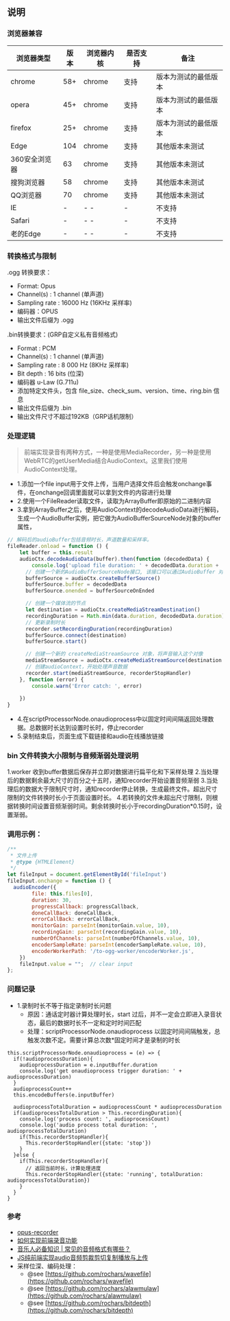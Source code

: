## 说明

### 浏览器兼容

| 浏览器类型         | 版本  | 浏览器内核  | 是否支持 | 备注         |
|---------------|-----|--------|------|------------|
| chrome        | 58+ | chrome | 支持   | 版本为测试的最低版本 |
| opera         | 45+ | chrome | 支持   | 版本为测试的最低版本 |
| firefox       | 25+ | chrome | 支持   | 版本为测试的最低版本 |
| Edge          | 104 | chrome | 支持   | 其他版本未测试    |
| 360安全浏览器   | 63  | chrome | 支持   | 其他版本未测试    |
| 搜狗浏览器      | 58  | chrome | 支持   | 其他版本未测试    |
| QQ浏览器       | 70  | chrome | 支持   | 其他版本未测试    |
| IE            | -   | -   -  | -    | 不支持        | 
| Safari        | -   | -   -  | -    | 不支持        | 
| 老的Edge       | -   | -   -  | -    | 不支持        |

### 转换格式与限制

.ogg 转换要求：

- Format: Opus
- Channel(s) : 1 channel (单声道)
- Sampling rate : 16000 Hz (16KHz 采样率)
- 编码器：OPUS
- 输出文件后缀为 .ogg

.bin转换要求：(GRP自定义私有音频格式)

- Format : PCM
- Channel(s) : 1 channel  (单声道)
- Sampling rate : 8 000 Hz  (8KHz 采样率)
- Bit depth : 16 bits (位深)
- 编码器 u-Law (G.711u)
- 添加特定文件头，包含 file_size、check_sum、version、time、ring.bin 信息
- 输出文件后缀为 .bin
- 输出文件尺寸不超过192KB（GRP话机限制）
  
### 处理逻辑

> 前端实现录音有两种方式，一种是使用MediaRecorder，另一种是使用WebRTC的getUserMedia结合AudioContext。这里我们使用AudioContext处理。

- 1.添加一个file input用于文件上传，当用户选择文件后会触发onchange事件，在onchange回调里面就可以拿到文件的内容进行处理
- 2.使用一个FileReader读取文件，读取为ArrayBuffer即原始的二进制内容
- 3.拿到ArrayBuffer之后，使用AudioContext的decodeAudioData进行解码，生成一个AudioBuffer实例，把它做为AudioBufferSourceNode对象的buffer属性，
```js
// 解码后的audioBuffer包括音频时长，声道数量和采样率。
fileReader.onload = function () {
    let buffer = this.result
    audioCtx.decodeAudioData(buffer).then(function (decodedData) {
        console.log('upload file duration: ' + decodedData.duration + '(s)')
      // 创建一个新的AudioBufferSourceNode接口, 该接口可以通过AudioBuffer 对象来播放音频数据
      bufferSource = audioCtx.createBufferSource()
      bufferSource.buffer = decodedData
      bufferSource.onended = bufferSourceOnEnded

      // 创建一个媒体流的节点
      let destination = audioCtx.createMediaStreamDestination()
      recordingDuration = Math.min(data.duration, decodedData.duration)  // 文件总时长小于指定的录制时长时，以文件时长为主
      // 更新录制时长
      recorder.setRecordingDuration(recordingDuration)
      bufferSource.connect(destination)
      bufferSource.start()

      // 创建一个新的 createMediaStreamSource 对象，将声音输入这个对像
      mediaStreamSource = audioCtx.createMediaStreamSource(destination.stream)
      // 创建audioContext，开始处理声音数据
      recorder.start(mediaStreamSource, recorderStopHandler)
    }, function (error) {
        console.warn('Error catch: ', error)
      
    })
}
```
- 4.在scriptProcessorNode.onaudioprocess中以固定时间间隔返回处理数据。总数据时长达到设置时长时，停止recorder
- 5.录制结束后，页面生成下载链接和audio在线播放链接
 
### bin 文件转换大小限制与音频渐弱处理说明

1.worker 收到buffer数据后保存并立即对数据进行扁平化和下采样处理
2.当处理后的数据剩余最大尺寸的百分之十五时，通知recorder开始设置音频渐弱
3.当处理后的数据大于限制尺寸时，通知recorder停止转换，生成最终文件。超出尺寸限制的文件转换时长小于页面设置时长。
4.若转换的文件未超出尺寸限制，则根据转换时间设置音频渐弱时间。剩余转换时长小于recordingDuration*0.15时，设置渐弱。

### 调用示例：

```javascript
/**
 * 文件上传
 * @type {HTMLElement}
 */
let fileInput = document.getElementById('fileInput')
fileInput.onchange = function () {
  audioEncoder({
        file: this.files[0],
        duration: 30,
        progressCallback: progressCallback,
        doneCallBack: doneCallBack,
        errorCallBack: errorCallBack,
        monitorGain: parseInt(monitorGain.value, 10),
        recordingGain: parseInt(recordingGain.value, 10),
        numberOfChannels: parseInt(numberOfChannels.value, 10),
        encoderSampleRate: parseInt(encoderSampleRate.value, 10),
        encoderWorkerPath: '/to-ogg-worker/encoderWorker.js',
    })
    fileInput.value = "";  // clear input
};
``` 

### 问题记录

- 1.录制时长不等于指定录制时长问题
  - 原因：通话定时器计算处理时长，start 过后，并不一定会立即进入录音状态，最后的数据时长不一定和定时时间匹配
  - 处理：scriptProcessorNode.onaudioprocess 以固定时间间隔触发，总触发次数不定。需要计算总次数*固定时间才是录制的时长
```
this.scriptProcessorNode.onaudioprocess = (e) => {
  if(!audioprocessDuration){
    audioprocessDuration = e.inputBuffer.duration
    console.log('get onaudioprocess trigger duration: ' + audioprocessDuration)
  }
  audioprocessCount++
  this.encodeBuffers(e.inputBuffer)

  audioprocessTotalDuration = audioprocessCount * audioprocessDuration
  if(audioprocessTotalDuration > This.recordingDuration){
    console.log('process count: ', audioprocessCount)
    console.log('audio process total duration: ', audioprocessTotalDuration)
    if(This.recorderStopHandler){
      This.recorderStopHandler({state: 'stop'})
    }
  }else {
    if(This.recorderStopHandler){
      // 返回当前时长，计算处理进度
      This.recorderStopHandler({state: 'running', totalDuration: audioprocessTotalDuration})
    }
  }
}
```  

### 参考

- [opus-recorder](https://github.com/chris-rudmin/opus-recorder)
- [如何实现前端录音功能](https://zhuanlan.zhihu.com/p/43710364)
- [音乐人必备知识 | 常见的音频格式有哪些？](https://www.bilibili.com/read/cv6126844/)
- [JS纯前端实现audio音频剪裁剪切复制播放与上传](https://www.zhangxinxu.com/wordpress/2020/07/js-audio-clip-copy-upload/)
- 采样位深、编码处理：
  - @see [https://github.com/rochars/wavefile](https://github.com/rochars/wavefile)
  - @see [https://github.com/rochars/alawmulaw](https://github.com/rochars/alawmulaw)
  - @see [https://github.com/rochars/bitdepth](https://github.com/rochars/bitdepth)
